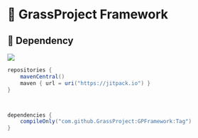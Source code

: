 # 🌱 GrassProject Framework

## 📮 Dependency

[![](https://jitpack.io/v/GrassProject/GPFramework.svg)](https://jitpack.io/#GrassProject/GPFramework)

```gradle
repositories {
    mavenCentral()
    maven { url = uri("https://jitpack.io") }
}



dependencies {
    compileOnly("com.github.GrassProject:GPFramework:Tag")
}
```